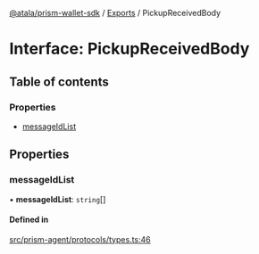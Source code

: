 [@atala/prism-wallet-sdk](../README.md) / [Exports](../modules.md) / PickupReceivedBody

# Interface: PickupReceivedBody

## Table of contents

### Properties

- [messageIdList](PickupReceivedBody.md#messageidlist)

## Properties

### messageIdList

• **messageIdList**: `string`[]

#### Defined in

[src/prism-agent/protocols/types.ts:46](https://github.com/input-output-hk/atala-prism-wallet-sdk-ts/blob/f8f2652/src/prism-agent/protocols/types.ts#L46)
